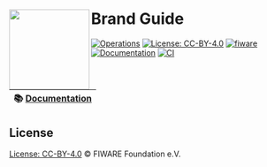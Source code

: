 # Brand Guide<img src="https://fiware.github.io//catalogue/img/fiware-black.png" width="145" align="left">

[![Operations](https://nexus.lab.fiware.org/repository/raw/public/badges/chapters/fiware-ops.svg)](https://fiware-lab-academy.rtfd.io)
[![License: CC-BY-4.0](https://img.shields.io/github/license/fiware/academy.svg)](https://creativecommons.org/licenses/by/4.0/)
[![fiware](https://nexus.lab.fiware.org/repository/raw/public/badges/stackoverflow/fiware.svg)](https://stackoverflow.com/questions/tagged/fiware)<br/>
[![Documentation](https://img.shields.io/readthedocs/fiware-brand-guide.svg)](https://fiware-brand-guide.rtfd.io)
[![CI](https://github.com/FIWARE/lab.academy/workflows/CI/badge.svg)](https://github.com/FIWARE/lab.academy/actions?query=workflow%3ACI)

| :books: [Documentation](https://fiware-brand-guide.rtfd.io) |
| ----------------------------------------------------------- |

## License

[License: CC-BY-4.0](LICENSE) © FIWARE Foundation e.V.
